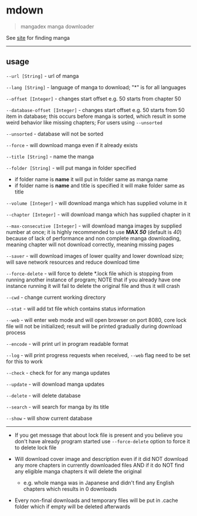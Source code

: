 # mdown

> mangadex manga downloader

See [site](https://mangadex.org/) for finding manga

---

## usage

`--url [String]` - url of manga

`--lang [String]` - language of manga to download; "*" is for all languages

`--offset [Integer]` - changes start offset e.g. 50 starts from chapter 50

`--database-offset [Integer]` - changes start offset e.g. 50 starts from 50 item in database; this occurs before manga is sorted, which result in some weird behavior like missing chapters; For users using `--unsorted`

`--unsorted` - database will not be sorted

`--force` - will download manga even if it already exists

`--title [String]` - name the manga

`--folder [String]` - will put manga in folder specified

- if folder name is **name** it will put in folder same as manga name
- if folder name is **name** and title is specified it will make folder same as title

`--volume [Integer]` - will download manga which has supplied volume in it

`--chapter [Integer]` - will download manga which has supplied chapter in it

`--max-consecutive [Integer]` - will download manga images by supplied number at once; it is highly recommended to use **MAX *50*** (default is *40*) because of lack of performance and non complete manga downloading, meaning chapter will not download correctly, meaning missing pages

`--saver` - will download images of lower quality and lower download size; will save network resources and reduce download time

`--force-delete` - will force to delete *.lock file which is stopping from running another instance of program; NOTE that if you already have one instance running it will fail to delete the original file and thus it will crash

`--cwd` - change current working directory

`--stat` - will add txt file which contains status information

`--web` - will enter web mode and will open browser on port 8080, core lock file will not be initialized; result will be printed gradually during download process

`--encode` - will print url in program readable format

`--log` - will print progress requests when received, `--web` flag need to be set for this to work

`--check` - check for for any manga updates

`--update` - will download manga updates

`--delete` - will delete database

`--search` - will search for manga by its title

`--show` - will show current database

---

- If you get message that about lock file is present and you believe you don't have already program started use `--force-delete` option to force it to delete lock file

- Will download cover image and description even if it did NOT download any more chapters in currently downloaded files AND if it do NOT find any eligible manga chapters it will delete the original
  - e.g. whole manga was in Japanese and didn't find any English chapters which results in 0 downloads

- Every non-final downloads and temporary files will be put in .cache folder which if empty will be deleted afterwards
